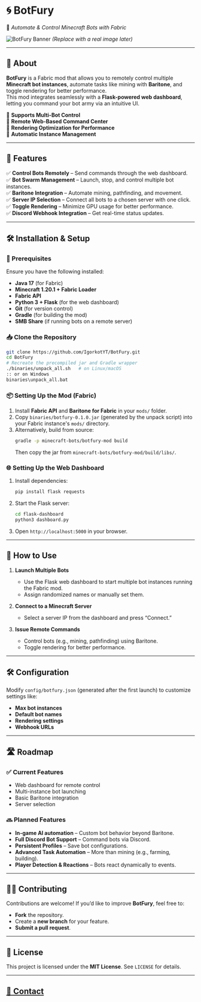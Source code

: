 # 🌀 BotFury
🚀 *Automate & Control Minecraft Bots with Fabric*

![BotFury Banner](https://via.placeholder.com/1000x250?text=BotFury) *(Replace with a real image later)*  

---

## 📌 About
**BotFury** is a Fabric mod that allows you to remotely control multiple **Minecraft bot instances**, automate tasks like mining with **Baritone**, and toggle rendering for better performance.  
This mod integrates seamlessly with a **Flask-powered web dashboard**, letting you command your bot army via an intuitive UI.  

🔹 **Supports Multi-Bot Control**  
🔹 **Remote Web-Based Command Center**  
🔹 **Rendering Optimization for Performance**  
🔹 **Automatic Instance Management**  

---

## 🚀 Features
✅ **Control Bots Remotely** – Send commands through the web dashboard.  
✅ **Bot Swarm Management** – Launch, stop, and control multiple bot instances.  
✅ **Baritone Integration** – Automate mining, pathfinding, and movement.  
✅ **Server IP Selection** – Connect all bots to a chosen server with one click.  
✅ **Toggle Rendering** – Minimize GPU usage for better performance.  
✅ **Discord Webhook Integration** – Get real-time status updates.  

---

## 🛠️ Installation & Setup
### 📌 Prerequisites
Ensure you have the following installed:
- **Java 17** (for Fabric)
- **Minecraft 1.20.1 + Fabric Loader**
- **Fabric API**
- **Python 3 + Flask** (for the web dashboard)
- **Git** (for version control)
- **Gradle** (for building the mod)
- **SMB Share** (if running bots on a remote server)

### 📥 Clone the Repository
```bash
git clone https://github.com/IgorkotYT/BotFury.git
cd BotFury
# Recreate the precompiled jar and Gradle wrapper
./binaries/unpack_all.sh   # on Linux/macOS
:: or on Windows
binaries\unpack_all.bat
```

### 📦 Setting Up the Mod (Fabric)
1. Install **Fabric API** and **Baritone for Fabric** in your `mods/` folder.
2. Copy `binaries/botfury-0.1.0.jar` (generated by the unpack script) into your Fabric instance's `mods/` directory.
3. Alternatively, build from source:
   ```bash
   gradle -p minecraft-bots/botfury-mod build
   ```
   Then copy the jar from `minecraft-bots/botfury-mod/build/libs/`.

### 🌐 Setting Up the Web Dashboard
1. Install dependencies:
   ```bash
   pip install flask requests
   ```
2. Start the Flask server:
   ```bash
   cd flask-dashboard
   python3 dashboard.py
   ```
3. Open `http://localhost:5000` in your browser.

---

## 🔧 How to Use
1. **Launch Multiple Bots**
   - Use the Flask web dashboard to start multiple bot instances running the Fabric mod.
   - Assign randomized names or manually set them.

  
2. **Connect to a Minecraft Server**  
   - Select a server IP from the dashboard and press “Connect.”
  
3. **Issue Remote Commands**  
   - Control bots (e.g., mining, pathfinding) using Baritone.
   - Toggle rendering for better performance.

---

## 🛠️ Configuration
Modify `config/botfury.json` (generated after the first launch) to customize settings like:
- **Max bot instances**
- **Default bot names**
- **Rendering settings**
- **Webhook URLs**

---

## 🛣️ Roadmap
### ✅ Current Features
- Web dashboard for remote control
- Multi-instance bot launching
- Basic Baritone integration
- Server selection

### 🔜 Planned Features
- **In-game AI automation** – Custom bot behavior beyond Baritone.
- **Full Discord Bot Support** – Command bots via Discord.
- **Persistent Profiles** – Save bot configurations.
- **Advanced Task Automation** – More than mining (e.g., farming, building).
- **Player Detection & Reactions** – Bots react dynamically to events.

---

## 👨‍💻 Contributing
Contributions are welcome! If you’d like to improve **BotFury**, feel free to:
- **Fork** the repository.
- Create a **new branch** for your feature.
- **Submit a pull request**.

---

## 📜 License
This project is licensed under the **MIT License**. See `LICENSE` for details.

---

## [📢 Contact](https://guns.lol/aridlin)
